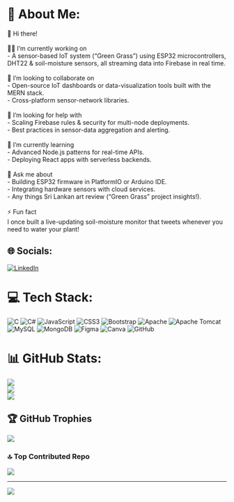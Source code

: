 # 💫 About Me:
👋 Hi there!<br><br>👨‍💻 I’m currently working on  <br>- A sensor-based IoT system (“Green Grass”) using ESP32 microcontrollers, DHT22 & soil-moisture sensors, all streaming data into Firebase in real time.<br><br>👯 I’m looking to collaborate on  <br>- Open-source IoT dashboards or data-visualization tools built with the MERN stack.  <br>- Cross-platform sensor-network libraries.<br><br>🤝 I’m looking for help with  <br>- Scaling Firebase rules & security for multi-node deployments.  <br>- Best practices in sensor-data aggregation and alerting.<br><br>🌱 I’m currently learning  <br>- Advanced Node.js patterns for real-time APIs.  <br>- Deploying React apps with serverless backends.<br><br>💬 Ask me about  <br>- Building ESP32 firmware in PlatformIO or Arduino IDE.  <br>- Integrating hardware sensors with cloud services.  <br>- Any things Sri Lankan art review (“Green Grass” project insights!).<br><br>⚡ Fun fact  <br>I once built a live-updating soil-moisture monitor that tweets whenever you need to water your plant!  <br>


## 🌐 Socials:
[![LinkedIn](https://img.shields.io/badge/LinkedIn-%230077B5.svg?logo=linkedin&logoColor=white)](www.linkedin.com/in/sanduni-rathnayake-48a5b4366) 

# 💻 Tech Stack:
![C](https://img.shields.io/badge/c-%2300599C.svg?style=for-the-badge&logo=c&logoColor=white) ![C#](https://img.shields.io/badge/c%23-%23239120.svg?style=for-the-badge&logo=csharp&logoColor=white) ![JavaScript](https://img.shields.io/badge/javascript-%23323330.svg?style=for-the-badge&logo=javascript&logoColor=%23F7DF1E) ![CSS3](https://img.shields.io/badge/css3-%231572B6.svg?style=for-the-badge&logo=css3&logoColor=white) ![Bootstrap](https://img.shields.io/badge/bootstrap-%238511FA.svg?style=for-the-badge&logo=bootstrap&logoColor=white) ![Apache](https://img.shields.io/badge/apache-%23D42029.svg?style=for-the-badge&logo=apache&logoColor=white) ![Apache Tomcat](https://img.shields.io/badge/apache%20tomcat-%23F8DC75.svg?style=for-the-badge&logo=apache-tomcat&logoColor=black) ![MySQL](https://img.shields.io/badge/mysql-4479A1.svg?style=for-the-badge&logo=mysql&logoColor=white) ![MongoDB](https://img.shields.io/badge/MongoDB-%234ea94b.svg?style=for-the-badge&logo=mongodb&logoColor=white) ![Figma](https://img.shields.io/badge/figma-%23F24E1E.svg?style=for-the-badge&logo=figma&logoColor=white) ![Canva](https://img.shields.io/badge/Canva-%2300C4CC.svg?style=for-the-badge&logo=Canva&logoColor=white) ![GitHub](https://img.shields.io/badge/github-%23121011.svg?style=for-the-badge&logo=github&logoColor=white)
# 📊 GitHub Stats:
![](https://github-readme-stats.vercel.app/api?username=Sanduni2001&theme=dark&hide_border=false&include_all_commits=true&count_private=true)<br/>
![](https://nirzak-streak-stats.vercel.app/?user=Sanduni2001&theme=dark&hide_border=false)<br/>
![](https://github-readme-stats.vercel.app/api/top-langs/?username=Sanduni2001&theme=dark&hide_border=false&include_all_commits=true&count_private=true&layout=compact)

## 🏆 GitHub Trophies
![](https://github-profile-trophy.vercel.app/?username=Sanduni2001&theme=radical&no-frame=false&no-bg=true&margin-w=4)

### 🔝 Top Contributed Repo
![](https://github-contributor-stats.vercel.app/api?username=Sanduni2001&limit=5&theme=dark&combine_all_yearly_contributions=true)

---
[![](https://visitcount.itsvg.in/api?id=Sanduni2001&icon=0&color=0)](https://visitcount.itsvg.in)

<!-- Proudly created with GPRM ( https://gprm.itsvg.in ) -->
